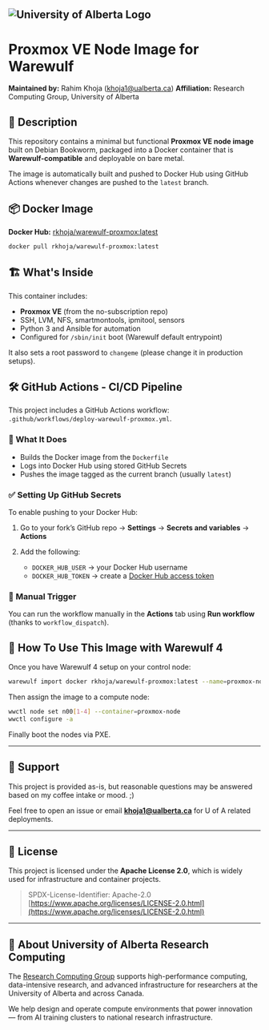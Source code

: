 ![University of Alberta Logo](https://www.ualberta.ca/en/toolkit/media-library/homepage-assets/ua_logo_green_rgb.png)
---

# Proxmox VE Node Image for Warewulf

**Maintained by:** Rahim Khoja ([khoja1@ualberta.ca](mailto:khoja1@ualberta.ca))
**Affiliation:** Research Computing Group, University of Alberta

## 🧰 Description

This repository contains a minimal but functional **Proxmox VE node image** built on Debian Bookworm, packaged into a Docker container that is **Warewulf-compatible** and deployable on bare metal.

The image is automatically built and pushed to Docker Hub using GitHub Actions whenever changes are pushed to the `latest` branch.

## 📦 Docker Image

**Docker Hub:** [rkhoja/warewulf-proxmox\:latest](https://hub.docker.com/r/rkhoja/warewulf-proxmox)

```bash
docker pull rkhoja/warewulf-proxmox:latest
```

## 🏗️ What's Inside

This container includes:

* **Proxmox VE** (from the no-subscription repo)
* SSH, LVM, NFS, smartmontools, ipmitool, sensors
* Python 3 and Ansible for automation
* Configured for `/sbin/init` boot (Warewulf default entrypoint)

It also sets a root password to `changeme` (please change it in production setups).

## 🛠️ GitHub Actions - CI/CD Pipeline

This project includes a GitHub Actions workflow: `.github/workflows/deploy-warewulf-proxmox.yml`.

### 🔄 What It Does

* Builds the Docker image from the `Dockerfile`
* Logs into Docker Hub using stored GitHub Secrets
* Pushes the image tagged as the current branch (usually `latest`)

### ✅ Setting Up GitHub Secrets

To enable pushing to your Docker Hub:

1. Go to your fork’s GitHub repo → **Settings** → **Secrets and variables** → **Actions**
2. Add the following:

   * `DOCKER_HUB_USER` → your Docker Hub username
   * `DOCKER_HUB_TOKEN` → create a [Docker Hub access token](https://hub.docker.com/settings/security)

### 🚀 Manual Trigger

You can run the workflow manually in the **Actions** tab using **Run workflow** (thanks to `workflow_dispatch`).

## 🧪 How To Use This Image with Warewulf 4

Once you have Warewulf 4 setup on your control node:

```bash
warewulf import docker rkhoja/warewulf-proxmox:latest --name=proxmox-node
```

Then assign the image to a compute node:

```bash
wwctl node set n00[1-4] --container=proxmox-node
wwctl configure -a
```

Finally boot the nodes via PXE.

---

## 🤝 Support

This project is provided as-is, but reasonable questions may be answered based on my coffee intake or mood. ;)

Feel free to open an issue or email **[khoja1@ualberta.ca](mailto:khoja1@ualberta.ca)** for U of A related deployments.

---

## 📜 License

This project is licensed under the **Apache License 2.0**, which is widely used for infrastructure and container projects.

> SPDX-License-Identifier: Apache-2.0
> [https://www.apache.org/licenses/LICENSE-2.0.html](https://www.apache.org/licenses/LICENSE-2.0.html)

---

## 🧠 About University of Alberta Research Computing

The [Research Computing Group](https://www.ualberta.ca/research-computing/index.html) supports high-performance computing, data-intensive research, and advanced infrastructure for researchers at the University of Alberta and across Canada.

We help design and operate compute environments that power innovation — from AI training clusters to national research infrastructure.
